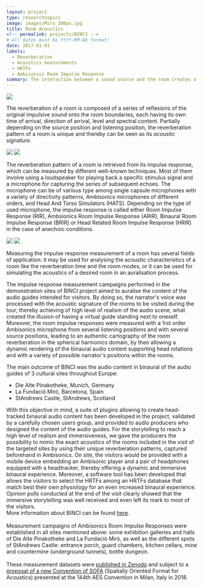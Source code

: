 ```yaml
---
layout: project
type: researchtopics
image: images/Miro_300px.jpg
title: Room Acoustics
<!-- permalink: projects/BINCI -->
# All dates must be YYYY-MM-DD format!
date: 2017-01-01
labels:
  - Reverberation
  - Acoustics measurements
  - HRTFs
  - Ambisonics Room Impulse Response
summary: The interaction between a sound source and the room creates a series of echoes depending on its geometry and materials, referred to as room reverberation.
---
```



<img class="ui image" src="../images/standrews_500px.jpg">


The reverberation of a room is composed of a series of reflexions of the original impulsive sound onto the room boundaries, each having its own time of arrival, direction of arrival, level and spectral content. Partially depending on the source position and listening position, the reverberation pattern of a room is unique and thereby can be seen as its *acoustic signature*.<br />

<div class="ui medium images">
<img class="ui image" src="../images/standrews2_500px.jpg">
<img class="ui image" src="../images/standrews3_500px.jpg">
</div>

The reverberation pattern of a room is retrieved from its impulse response, which can be measured by different well-known techniques. Most of them involve using a loudspeaker for playing back a specific stimulus signal and a microphone for capturing the series of subsequent echoes. The microphone can be of various type among single capsule microphones with a variety of directivity patterns, Ambisonics microphones of different orders, and Head And Torso Simulators (HATS). Depending on the type of used microphone, the impulse response is called either Room Impulse Response (RIR), Ambsionics Room Impulse Response (ARIR), Binaural Room Impulse Response (BRIR) or Head Related Room Impulse Response (HRIR) in the case of anechoic conditions.<br />

<div class="ui medium images">
<img class="ui image" src="../images/pinakotheke_500px.png">
<img class="ui image" src="../images/eurecat_500px.jpg">
</div>

Measuring the impulse response measurement of a room has several fields of application: it may be used for analysing the acoustic characteristics of a room like the reverberation time and the room modes, or it can be used for simulating the acoustics of a desired room in an auralisation process.<br />

The impulse response measurement campaigns performed in the demonstration sites of BINCI project aimed to auralise the content of the audio guides intended for visitors. By doing so, the narrator's voice was processed with the acoustic signature of the rooms to be visited during the tour, thereby achieving of high level of realism of the audio scene, what created the illusion of having a virtual guide standing next to oneself. Moreover, the room impulse responses were measured with a 1rst order Ambisonics microphone from several listening positions and with several source positions, leading to an authentic cartography of the room reverberation in the spherical harmonics domain, by then allowing a dynamic rendering of the binaural audio content supporting head rotations and with a variety of possible narrator's positions within the rooms.



The main outcome of BINCI was the audio content in binaural of the audio guides of 3 cultural sites throughout Europe:
- Die Alte Pinakotheke, Munich, Germany
- La Fundació Miró, Barcelona, Spain
- StAndrews Castle, StAndrews, Scotland

With this objective in mind, a suite of plugins allowing to create head-tracked binaural audio content has been developed in the project, validated by a carefully chosen users group, and provided to audio producers who designed the content of the audio guides. For the storytelling to reach a high level of realism and immersiveness, we gave the producers the possibility to mimic the exact acoustics of the rooms included in the visit of the targeted sites by using their unique reverberation patterns, captured beforehand in Ambisonics. On site, the visitors would be provided with a mobile device embedding an Ambisonic player and a pair of headphones equipped with a headtracker, thereby offering a dynamic and immersive binaural experience. Moreover, a software tool has been developed that allows the visitors to select the HRTFs among an HRTFs database that match best their own physiology for an even increased binaural experience. Opinion polls conducted at the end of the visit clearly showed that the immersive storytelling was well received and even left its mark to most of the visitors.<br />
More information about BINCI can be found [here](https://binci.eu/).<br /><br />
Measurement campaigns of Ambisonics Room Impulse Responses were established in all sites mentioned above: some exhibition galleries and halls of Die Alte Pinakotheke and La Fundació Miró, as well as the different spots of StAndrews Castle: entrance porch, guard chambers, kitchen cellars, mine and countermine (underground tunnels), bottle dungeon.<br /><br />
These measurement datasets were [published in Zenodo](https://zenodo.org/record/1299894#.XSHGfNMzbMU) and subject to a [proposal of a new Convention of SOFA](http://www.aes.org/e-lib/browse.cfm?elib=19560) (Spatially Oriented Format for Acoustics) presented at the 144th AES Convention in Milan, Italy in 2018.
